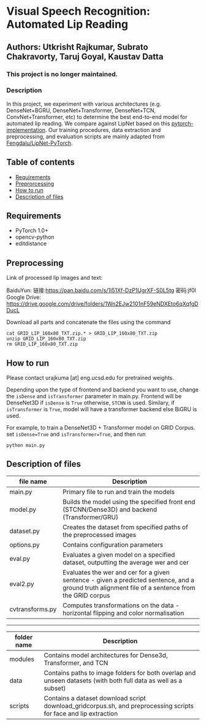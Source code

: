 
# Visual Speech Recognition: Automated Lip Reading

## Authors: Utkrisht Rajkumar, Subrato Chakravorty, Taruj Goyal, Kaustav Datta

### This project is no longer maintained.
### Description

In this project, we experiment with various architectures (e.g. DenseNet+BGRU, DenseNet+Transformer, DenseNet+TCN, ConvNet+Transformer, etc) to determine the best end-to-end model for automated lip reading. We compare against LipNet based on this [pytorch-implementation](https://github.com/Fengdalu/LipNet-PyTorch). Our training procedures, data extraction and preprocessing, and evaluation scripts are mainly adapted from [Fengdalu/LipNet-PyTorch](Fengdalu/LipNet-PyTorch). 

## Table of contents

- [Requirements](#requirements)
- [Preprorcessing](#preprocessing)
- [How to run](#run)
- [Description of files](#description)

## Requirements <a name="requirements"></a>
* PyTorch 1.0+
* opencv-python
* editdistance


## Preprocessing <a name="preprocessing"></a>

Link of processed lip images and text: 

BaiduYun: 链接:https://pan.baidu.com/s/1I51Xf-DzP1UgrXF-S0L5tg  密码:jf0l
Google Drive: https://drive.google.com/drive/folders/1Wn2EJw2101nF59eNDXEto6qXqfgDDucL

Download all parts and concatenate the files using the command 

```
cat GRID_LIP_160x80_TXT.zip.* > GRID_LIP_160x80_TXT.zip
unzip GRID_LIP_160x80_TXT.zip
rm GRID_LIP_160x80_TXT.zip
```

## How to run  <a name="run"></a>

Please contact urajkuma [at] eng.ucsd.edu for pretrained weights.

Depending upon the type of frontend and backend you want to use, change the ```isDense``` and ```isTransformer``` parameter in main.py. Frontend will be DenseNet3D if ```isDense``` is ```True``` otherwise, ```STCNN``` is used. Similary, if ```isTransformer``` is ```True```, model will have a transformer backend else BiGRU is used.  

For example, to train a DenseNet3D + Transformer model on GRID Corpus.
set ```isDense=True``` and ```isTransformer=True```, and then run
```
python main.py
```


## Description of files  <a name="description"></a>
 

file name | Description 
--- | ---
main.py | Primary file to run and train the models
model.py | Builds the model using the specified front end (STCNN/Dense3D) and backend (Transformer/GRU)
dataset.py | Creates the dataset from specified paths of the preprocessed images
options.py | Contains configuration parameters
eval.py | Evaluates a given model on a specified dataset, outputting the average wer and cer
eval2.py | Evaluates the wer and cer for a given sentence - given a predicted sentence, and a ground truth alignment file of a sentence from the GRID corpus
cvtransforms.py | Computes transformations on the data - horizontal flipping and color normalisation


------------------------------------------------------------------------

folder name | Description
--- | ---
modules | Contains model architectures for Dense3d, Transformer, and TCN
data | Contains paths to image folders for both overlap and unseen datasets (with both full data as well as a subset)
scripts | Contains a dataset download script download_gridcorpus.sh, and preprocessing scripts for face and lip extraction

